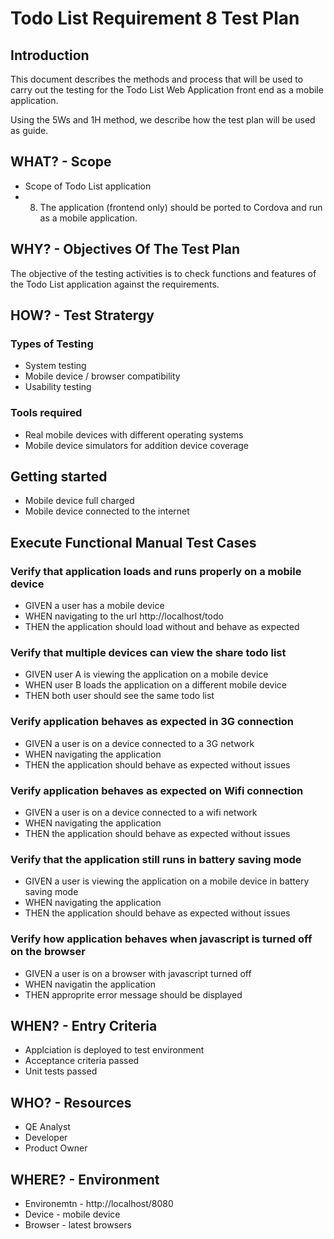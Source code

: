 # Todo List Requirement 8 Test Plan

## Introduction
This document describes the methods and process that will be used 
to carry out the testing for the Todo List Web Application front end as a mobile application.

Using the 5Ws and 1H method, we describe how the test plan will be used as guide.

## WHAT? - Scope
- Scope of Todo List application
- 8. The application (frontend only) should be ported to Cordova and run as a mobile application.

## WHY? - Objectives Of The Test Plan
The objective of the testing activities is to check functions and features of the Todo List application against the requirements.

## HOW? - Test Stratergy
### Types of Testing
 - System testing 
 - Mobile device / browser compatibility
 - Usability testing

### Tools required
- Real mobile devices with different operating systems
- Mobile device simulators for addition device coverage

## Getting started
- Mobile device full charged
- Mobile device connected to the internet

## Execute Functional Manual Test Cases

### Verify that application loads and runs properly on a mobile device
  - GIVEN a user has a mobile device
  - WHEN navigating to the url http://localhost/todo
  - THEN the application should load without and behave as expected

### Verify that multiple devices can view the share todo list
  - GIVEN user A is viewing the application on a mobile device 
  - WHEN user B loads the application on a different mobile device
  - THEN both user should see the same todo list

### Verify application behaves as expected in 3G connection
  - GIVEN a user is on a device connected to a 3G network
  - WHEN navigating the application 
  - THEN the application should behave as expected without issues

### Verify application behaves as expected on Wifi connection
  - GIVEN a user is on a device connected to a wifi network
  - WHEN navigating the application 
  - THEN the application should behave as expected without issues

### Verify that the application still runs in battery saving mode
  - GIVEN a user is viewing the application on a mobile device in battery saving mode
  - WHEN navigating the application
  - THEN the application should behave as expected without issues

### Verify how application behaves when javascript is turned off on the browser
  - GIVEN a user is on a browser with javascript turned off
  - WHEN navigatin the application 
  - THEN approprite error message should be displayed

## WHEN? - Entry Criteria
- Applciation is deployed to test environment
- Acceptance criteria passed
- Unit tests passed

## WHO? -  Resources
- QE Analyst
- Developer
- Product Owner

## WHERE? - Environment
- Environemtn - http://localhost/8080
- Device - mobile device
- Browser - latest browsers
